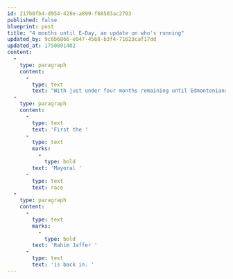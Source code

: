 ```yaml
---
id: 217b0fb4-d954-428e-a899-f68503ac2703
published: false
blueprint: post
title: "4 months until E-Day, an update on who's running"
updated_by: 9c6b6866-e047-4568-b3f4-71623caf17dd
updated_at: 1750801402
content:
  -
    type: paragraph
    content:
      -
        type: text
        text: "With just under four months remaining until Edmontonians go to the polls, here's how the races are shaping up across the city."
  -
    type: paragraph
    content:
      -
        type: text
        text: 'First the '
      -
        type: text
        marks:
          -
            type: bold
        text: 'Mayoral '
      -
        type: text
        text: race
  -
    type: paragraph
    content:
      -
        type: text
        marks:
          -
            type: bold
        text: 'Rahim Jaffer '
      -
        type: text
        text: 'is back in. '
---
```


